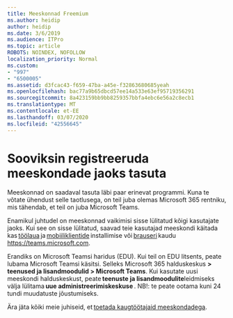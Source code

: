 ```yaml
---
title: Meeskonnad Freemium
ms.author: heidip
author: heidip
ms.date: 3/6/2019
ms.audience: ITPro
ms.topic: article
ROBOTS: NOINDEX, NOFOLLOW
localization_priority: Normal
ms.custom:
- "997"
- "6500005"
ms.assetid: d3fcac43-f659-47ba-a45e-f32863680685yeah
ms.openlocfilehash: bac77a9b65dbcd57ee14a533e63ef95719356291
ms.sourcegitcommit: 8a423159bb9bb8259357bbfa4ebc6e56a2c8ecb1
ms.translationtype: MT
ms.contentlocale: et-EE
ms.lasthandoff: 03/07/2020
ms.locfileid: "42556645"
---
```

# <a name="id-like-to-sign-up-for-teams-for-free"></a>Sooviksin registreeruda meeskondade jaoks tasuta

Meeskonnad on saadaval tasuta läbi paar erinevat programmi. Kuna te võtate ühendust selle taotlusega, on teil juba olemas Microsoft 365 rentniku, mis tähendab, et teil on juba Microsoft Teams.

Enamikul juhtudel on meeskonnad vaikimisi sisse lülitatud kõigi kasutajate jaoks. Kui see on sisse lülitatud, saavad teie kasutajad meeskondi käitada kas [töölaua](https://office.visualstudio.com/MAX/_workitems/edit/desktop) ja [mobiiliklientide](https://office.visualstudio.com/MAX/_workitems/edit/desktop) installimise või [brauseri](https://docs.microsoft.com/en-us/MicrosoftTeams/get-clients#mobile-clients) kaudu https://teams.microsoft.com.

Erandiks on Microsoft Teamsi haridus (EDU). Kui teil on EDU litsents, peate lubama Microsoft Teamsi käsitsi. Selleks Microsoft 365 halduskeskus **> teenused ja lisandmoodulid > Microsoft Teams**. Kui kasutate uusi meeskondi halduskeskust, peate **teenuste ja lisandmoodulite**leidmiseks välja lülitama **uue administreerimiskeskuse** . NB!: te peate ootama kuni 24 tundi muudatuste jõustumiseks.

Ära jäta kõiki meie juhiseid, et [toetada kaugtöötajaid meeskondadega](https://docs.microsoft.com/en-us/MicrosoftTeams/support-remote-work-with-teams).
